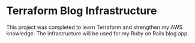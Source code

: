 # Terraform Blog Infrastructure
This project was completed to learn Terraform and strengthen my AWS knowledge.
The infrastructure will be used for my Ruby on Rails blog app.
